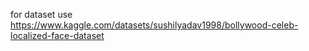 for dataset use https://www.kaggle.com/datasets/sushilyadav1998/bollywood-celeb-localized-face-dataset
